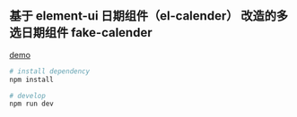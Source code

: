 ## 基于 **element-ui** 日期组件（el-calender） 改造的多选日期组件 fake-calender

[demo](https://lw66666.github.io/fake-calendar/#/index)

```bash
# install dependency
npm install

# develop
npm run dev
```